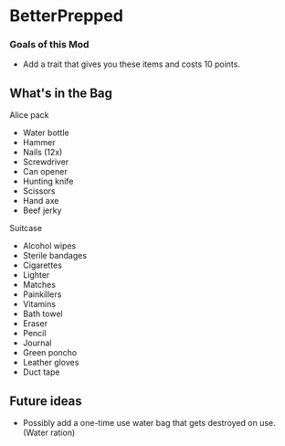 # BetterPrepped

### Goals of this Mod

- Add a trait that gives you these items and costs 10 points.

## What's in the Bag

Alice pack
- Water bottle
- Hammer
- Nails (12x)
- Screwdriver
- Can opener
- Hunting knife
- Scissors
- Hand axe
- Beef jerky

Suitcase
- Alcohol wipes
- Sterile bandages
- Cigarettes
- Lighter
- Matches
- Painkillers
- Vitamins
- Bath towel
- Eraser
- Pencil
- Journal
- Green poncho
- Leather gloves
- Duct tape


## Future ideas
* Possibly add a one-time use water bag that gets destroyed on use. (Water ration)
